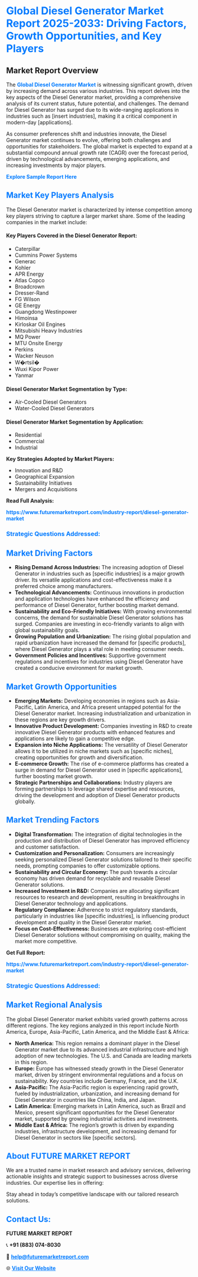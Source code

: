 <h1 style="color: #007BFF;">Global Diesel Generator Market Report 2025-2033: Driving Factors, Growth Opportunities, and Key Players</h1>

<section id="overview">
<h2>Market Report Overview</h2>
<p>The <a href="https://www.futuremarketreport.com/industry-report/diesel-generator-market" style="color: #007BFF; text-decoration: none;"><strong>Global Diesel Generator Market</strong></a> is witnessing significant growth, driven by increasing demand across various industries. This report delves into the key aspects of the Diesel Generator market, providing a comprehensive analysis of its current status, future potential, and challenges. The demand for Diesel Generator has surged due to its wide-ranging applications in industries such as [insert industries], making it a critical component in modern-day [applications].</p>
<p>As consumer preferences shift and industries innovate, the Diesel Generator market continues to evolve, offering both challenges and opportunities for stakeholders. The global market is expected to expand at a substantial compound annual growth rate (CAGR) over the forecast period, driven by technological advancements, emerging applications, and increasing investments by major players.</p>
</section>

<section id="overview">
<p><a href="https://www.futuremarketreport.com/request-sample/reportId=56732" style="color: #007BFF; text-decoration: none;"><strong>Explore Sample Report Here</strong></a></p>
</section>

<section id="key-players">
<h2 style="color: #007BFF;">Market Key Players Analysis</h2>
<p>The Diesel Generator market is characterized by intense competition among key players striving to capture a larger market share. Some of the leading companies in the market include:</p>
<h4>Key Players Covered in the Diesel Generator Report:</h4>
<ul><li>Caterpillar</li><li>Cummins Power Systems</li><li>Generac</li><li>Kohler</li><li>APR Energy</li><li>Atlas Copco</li><li>Broadcrown</li><li>Dresser-Rand</li><li>FG Wilson</li><li>GE Energy</li><li>Guangdong Westinpower</li><li>Himoinsa</li><li>Kirloskar Oil Engines</li><li>Mitsubishi Heavy Industries</li><li>MQ Power</li><li>MTU Onsite Energy</li><li>Perkins</li><li>Wacker Neuson</li><li>W�rtsil�</li><li>Wuxi Kipor Power</li><li>Yanmar</li></ul>
<h4>Diesel Generator Market Segmentation by Type:</h4>
<ul><li>Air-Cooled Diesel Generators</li><li>Water-Cooled Diesel Generators</li></ul>

<h4>Diesel Generator Market Segmentation by Application:</h4>
<ul><li>Residential</li><li>Commercial</li><li>Industrial</li></ul>
<p><strong>Key Strategies Adopted by Market Players:</strong></p>
<ul>
<li>Innovation and R&D</li>
<li>Geographical Expansion</li>
<li>Sustainability Initiatives</li>
<li>Mergers and Acquisitions</li>
</ul>
</section>

<section>
<p><strong>Read Full Analysis: </strong></p><a href="https://www.futuremarketreport.com/industry-report/diesel-generator-market" style="color: #007BFF; text-decoration: none;"><strong>https://www.futuremarketreport.com/industry-report/diesel-generator-market</strong></a>
<h3 style="color: #007BFF;">Strategic Questions Addressed:</h3>
</section>

<section id="driving-factors">
<h2 style="color: #007BFF;">Market Driving Factors</h2>
<ul>
<li><strong>Rising Demand Across Industries:</strong> The increasing adoption of Diesel Generator in industries such as [specific industries] is a major growth driver. Its versatile applications and cost-effectiveness make it a preferred choice among manufacturers.</li>
<li><strong>Technological Advancements:</strong> Continuous innovations in production and application technologies have enhanced the efficiency and performance of Diesel Generator, further boosting market demand.</li>
<li><strong>Sustainability and Eco-Friendly Initiatives:</strong> With growing environmental concerns, the demand for sustainable Diesel Generator solutions has surged. Companies are investing in eco-friendly variants to align with global sustainability goals.</li>
<li><strong>Growing Population and Urbanization:</strong> The rising global population and rapid urbanization have increased the demand for [specific products], where Diesel Generator plays a vital role in meeting consumer needs.</li>
<li><strong>Government Policies and Incentives:</strong> Supportive government regulations and incentives for industries using Diesel Generator have created a conducive environment for market growth.</li>
</ul>
</section>

<section id="growth-opportunities">
<h2 style="color: #007BFF;">Market Growth Opportunities</h2>
<ul>
<li><strong>Emerging Markets:</strong> Developing economies in regions such as Asia-Pacific, Latin America, and Africa present untapped potential for the Diesel Generator market. Increasing industrialization and urbanization in these regions are key growth drivers.</li>
<li><strong>Innovative Product Development:</strong> Companies investing in R&D to create innovative Diesel Generator products with enhanced features and applications are likely to gain a competitive edge.</li>
<li><strong>Expansion into Niche Applications:</strong> The versatility of Diesel Generator allows it to be utilized in niche markets such as [specific niches], creating opportunities for growth and diversification.</li>
<li><strong>E-commerce Growth:</strong> The rise of e-commerce platforms has created a surge in demand for Diesel Generator used in [specific applications], further boosting market growth.</li>
<li><strong>Strategic Partnerships and Collaborations:</strong> Industry players are forming partnerships to leverage shared expertise and resources, driving the development and adoption of Diesel Generator products globally.</li>
</ul>
</section>

<section id="trending-factors">
<h2 style="color: #007BFF;">Market Trending Factors</h2>
<ul>
<li><strong>Digital Transformation:</strong> The integration of digital technologies in the production and distribution of Diesel Generator has improved efficiency and customer satisfaction.</li>
<li><strong>Customization and Personalization:</strong> Consumers are increasingly seeking personalized Diesel Generator solutions tailored to their specific needs, prompting companies to offer customizable options.</li>
<li><strong>Sustainability and Circular Economy:</strong> The push towards a circular economy has driven demand for recyclable and reusable Diesel Generator solutions.</li>
<li><strong>Increased Investment in R&D:</strong> Companies are allocating significant resources to research and development, resulting in breakthroughs in Diesel Generator technology and applications.</li>
<li><strong>Regulatory Compliance:</strong> Adherence to strict regulatory standards, particularly in industries like [specific industries], is influencing product development and quality in the Diesel Generator market.</li>
<li><strong>Focus on Cost-Effectiveness:</strong> Businesses are exploring cost-efficient Diesel Generator solutions without compromising on quality, making the market more competitive.</li>
</ul>
</section>

<section>
<p><strong>Get Full Report: </strong></p><a href="https://www.futuremarketreport.com/industry-report/diesel-generator-market" style="color: #007BFF; text-decoration: none;"><strong>https://www.futuremarketreport.com/industry-report/diesel-generator-market</strong></a>
<h3 style="color: #007BFF;">Strategic Questions Addressed:</h3>
</section>


<section id="regional-analysis">
<h2 style="color: #007BFF;">Market Regional Analysis</h2>
<p>The global Diesel Generator market exhibits varied growth patterns across different regions. The key regions analyzed in this report include North America, Europe, Asia-Pacific, Latin America, and the Middle East & Africa:</p>
<ul>
<li><strong>North America:</strong> This region remains a dominant player in the Diesel Generator market due to its advanced industrial infrastructure and high adoption of new technologies. The U.S. and Canada are leading markets in this region.</li>
<li><strong>Europe:</strong> Europe has witnessed steady growth in the Diesel Generator market, driven by stringent environmental regulations and a focus on sustainability. Key countries include Germany, France, and the U.K.</li>
<li><strong>Asia-Pacific:</strong> The Asia-Pacific region is experiencing rapid growth, fueled by industrialization, urbanization, and increasing demand for Diesel Generator in countries like China, India, and Japan.</li>
<li><strong>Latin America:</strong> Emerging markets in Latin America, such as Brazil and Mexico, present significant opportunities for the Diesel Generator market, supported by growing industrial activities and investments.</li>
<li><strong>Middle East & Africa:</strong> The region’s growth is driven by expanding industries, infrastructure development, and increasing demand for Diesel Generator in sectors like [specific sectors].</li>
</ul>
</section>

<footer>
<h2 style="color: #007BFF;">About FUTURE MARKET REPORT</h2>
<p>We are a trusted name in market research and advisory services, delivering actionable insights and strategic support to businesses across diverse industries. Our expertise lies in offering:</p>

<p>Stay ahead in today’s competitive landscape with our tailored research solutions.</p>

<h2 style="color: #007BFF;">Contact Us:</h2>
<p><strong>FUTURE MARKET REPORT</strong></p>
<p>📞 <strong>+91 (883) 074-8030</strong></p>
<p>📧 <strong><a href="mailto:help@futuremarketreport.com" style="color: #007BFF;">help@futuremarketreport.com</a></strong></p>
<p>🌐 <strong><a href="https://www.futuremarketreport.com/" style="color: #007BFF;">Visit Our Website</a></strong></p>
</footer>